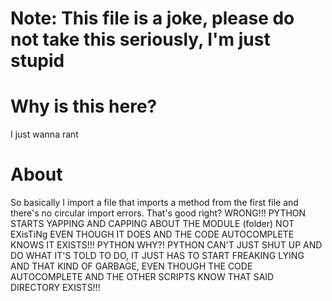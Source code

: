 # Note: This file is a joke, please do not take this seriously, I'm just stupid

# Why is this here?
I just wanna rant

# About
So basically I import a file that imports a method from the first file and there's no circular import errors. That's good right? WRONG!!! PYTHON STARTS YAPPING AND CAPPING ABOUT THE MODULE (folder) NOT EXisTiNg EVEN THOUGH IT DOES AND THE CODE AUTOCOMPLETE KNOWS IT EXISTS!!! PYTHON WHY?! PYTHON CAN'T JUST SHUT UP AND DO WHAT IT'S TOLD TO DO, IT JUST HAS TO START FREAKING LYING AND THAT KIND OF GARBAGE, EVEN THOUGH THE CODE AUTOCOMPLETE AND THE OTHER SCRIPTS KNOW THAT SAID DIRECTORY EXISTS!!!
